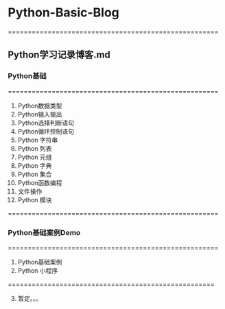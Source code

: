 # Python-Basic-Blog
=====================================================

## Python学习记录博客.md
### Python基础

=====================================================

1. Python数据类型
2. Python输入输出
3. Python选择判断语句
4. Python循环控制语句
5. Python 字符串
6. Python 列表
7. Python 元组
8. Python 字典
9. Python 集合
10. Python函数编程
11. 文件操作
12. Python 模块

=====================================================

### Python基础案例Demo

=====================================================
1. Python基础案例
2. Python 小程序

====================================================

3. 暂定。。。
